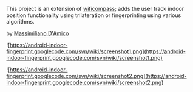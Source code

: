 This project is an extension of [wificompass](https://code.google.com/p/wificompass/); adds the user track indoor position functionality using trilateration or fingerprinting using various algorithms.

by [Massimiliano D'Amico](mailto:massimo.damico@gmail.com)

![https://android-indoor-fingerprint.googlecode.com/svn/wiki/screenshot1.png](https://android-indoor-fingerprint.googlecode.com/svn/wiki/screenshot1.png)

![https://android-indoor-fingerprint.googlecode.com/svn/wiki/screenshot2.png](https://android-indoor-fingerprint.googlecode.com/svn/wiki/screenshot2.png)